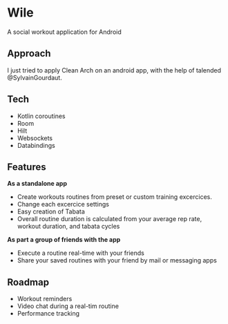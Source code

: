 # Wile

A social workout application for Android

## Approach

I just tried to apply Clean Arch on an android app, with the help of talended @SylvainGourdaut.

## Tech

* Kotlin coroutines
* Room
* Hilt
* Websockets
* Databindings

## Features

**As a standalone app**
* Create workouts routines from preset or custom training excercices.
* Change each excercice settings
* Easy creation of Tabata
* Overall routine duration is calculated from your average rep rate, workout duration, and tabata cycles

**As part a group of friends with the app**
* Execute a routine real-time with your friends
* Share your saved routines with your friend by mail or messaging apps

## Roadmap

* Workout reminders
* Video chat during a real-tim routine
* Performance tracking
